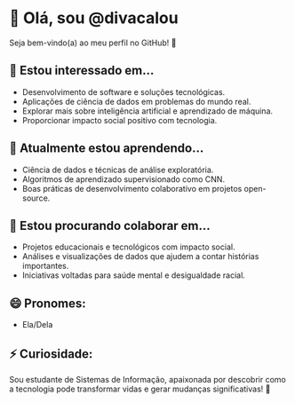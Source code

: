 # 👋 Olá, sou @divacalou

Seja bem-vindo(a) ao meu perfil no GitHub! 🚀

## 👀 Estou interessado em...
- Desenvolvimento de software e soluções tecnológicas.
- Aplicações de ciência de dados em problemas do mundo real.
- Explorar mais sobre inteligência artificial e aprendizado de máquina.
- Proporcionar impacto social positivo com tecnologia.

## 🌱 Atualmente estou aprendendo...
- Ciência de dados e técnicas de análise exploratória.
- Algoritmos de aprendizado supervisionado como CNN.
- Boas práticas de desenvolvimento colaborativo em projetos open-source.

## 💞️ Estou procurando colaborar em...
- Projetos educacionais e tecnológicos com impacto social.
- Análises e visualizações de dados que ajudem a contar histórias importantes.
- Iniciativas voltadas para saúde mental e desigualdade racial.

## 😄 Pronomes:
- Ela/Dela

## ⚡ Curiosidade:
Sou estudante de Sistemas de Informação, apaixonada por descobrir como a tecnologia pode transformar vidas e gerar mudanças significativas! 🎯
